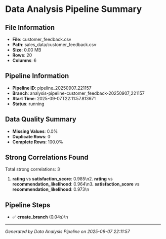 # Data Analysis Pipeline Summary

## File Information
- **File**: customer_feedback.csv
- **Path**: sales_data/customer_feedback.csv
- **Size**: 0.00 MB
- **Rows**: 20
- **Columns**: 6

## Pipeline Information
- **Pipeline ID**: pipeline_20250907_221157
- **Branch**: analysis-pipeline-customer_feedback-20250907_221157
- **Start Time**: 2025-09-07T22:11:57.813671
- **Status**: running

## Data Quality Summary

- **Missing Values**: 0.0%
- **Duplicate Rows**: 0
- **Complete Rows**: 100.0%

## Strong Correlations Found
Total strong correlations: 3

1. **rating** vs **satisfaction_score**: 0.985\n2. **rating** vs **recommendation_likelihood**: 0.964\n3. **satisfaction_score** vs **recommendation_likelihood**: 0.973\n
## Pipeline Steps
- ✅ **create_branch** (0.04s)\n
---
*Generated by Data Analysis Pipeline on 2025-09-07 22:11:57*
